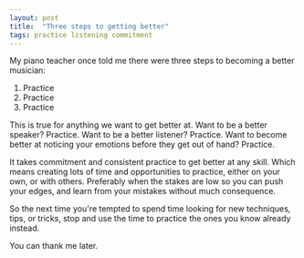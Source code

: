 ```yaml
---
layout: post
title:  "Three steps to getting better"
tags: practice listening commitment
---
```


My piano teacher once told me there were three steps to becoming a better musician:
1. Practice
2. Practice
3. Practice

This is true for anything we want to get better at. Want to be a better speaker? Practice. Want to be a better listener? Practice. Want to become better at noticing your emotions before they get out of hand? Practice.

It takes commitment and consistent practice to get better at any skill. Which means creating lots of time and opportunities to practice, either on your own, or with others. Preferably when the stakes are low so you can push your edges, and learn from your mistakes without much consequence.

So the next time you're tempted to spend time looking for new techniques, tips, or tricks, stop and use the time to practice the ones you know already instead.

You can thank me later.